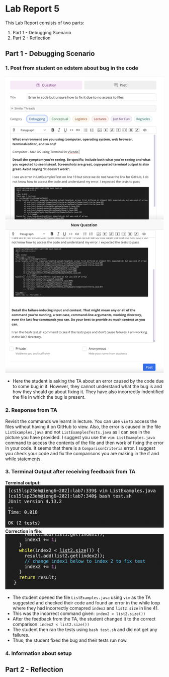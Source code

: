 # Lab Report 5

This Lab Report consists of two parts:
1. Part 1 - Debugging Scenario
2. Part 2 - Reflection

## Part 1 - Debugging Scenario

### 1. Post from student on edstem about bug in the code
![Image](edstem1.png)
![Image](edstem2.png)
* Here the student is asking the TA about an error caused by the code due to some bug in it. However, they cannot understand what the bug is and how they should go about fixing it. They have also incorrectly indentified the file in which the bug is present.

### 2. Response from TA 
Revisit the commands we learnt in lecture. You can use `vim` to access the files without having it on GitHub to view. Also, the error is caused in the file `ListExamples.java` and not `ListExamplesTests.java` as I can see in the picture you have provided. I suggest you use the `vim ListExamples.java` command to access the contents of the file and then work of fixing the error in your code. It seems that there is a `ComparisonCriteria` error. I suggest you check your code and fix the comparisons you are making in the if and while statements.

### 3. Terminal Output after receiving feedback from TA
**Terminal output:** ![Image](terminalcorrectoutput.png)
**Correction in file:** ![Image](vimcorrection.png)
* The student opened the file `ListExamples.java` using `vim` as the TA suggested and checked their code and found an error in the while loop where they had incorrectly comapred `index2` and `list2.size` in line 41. 
* This was the incorrect command given: `index2 > list2.size())`
* After the feedback from the TA, the student changed it to the correct comparison: `index2 < list2.size())`
* The student then ran the tests using `bash test.sh` and did not get any failures.
* Thus, the student fixed the bug and their tests run now.

### 4. Information about setup

## Part 2 - Reflection
